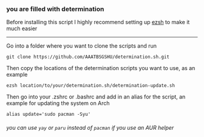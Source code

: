 ### you are filled with determination

Before installing this script I highly recommend setting up [ezsh](https://github.com/AAATBSGSHU/ezsh) to make it much easier
-- -
Go into a folder where you want to clone the scripts and run
```
git clone https://github.com/AAATBSGSHU/determination.sh.git
```
Then copy the locations of the determination scripts you want to use, as an example
```
ezsh location/to/your/determination.sh/determination-update.sh
```
Then go into your .zshrc or .bashrc and add in an alias for the script, an example for updating the system on Arch
```
alias update='sudo pacman -Syu'

```
###### you can use ```yay``` or ```paru``` instead of ```pacman``` if you use an AUR helper
